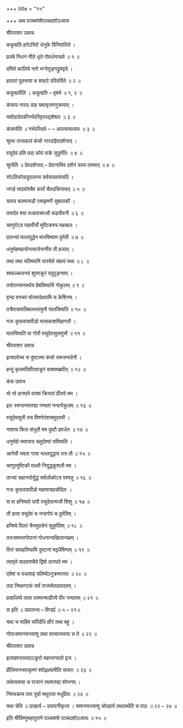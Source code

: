 +++
title = "१५"

+++
अथ पञ्चमांशेपञ्चदशोऽध्यायः

श्रीपराशर उवाच

ककुद्मति हतेऽरिष्टे धेनुके विनिपातिते ।

प्रलंबे निधनं नीते धृते गोवर्धनाचले ॥ १ ॥

दमिते कालिये नागे भग्नेतुङ्गद्रुमद्वये ।

हतायां पूतनायां च शकटे परिवर्तिते ॥ २ ॥

ककुद्मतीति । ककुद्मति – वृषभे ॥ १, २ ॥

कंसाय नारदः प्राह यथावृत्तमनुक्रमात् ।

यशोदादेवकीगर्भपरिवृत्ताद्यशेषतः ॥ ३ ॥

कंसायेति ॥ गर्भपरिवर्तः – – अपत्यव्यत्ययः ॥ ३ ॥

श्रुत्वा तत्सकलं कंसो नारदाद्देवदर्शनात् ।

वसुदेवं प्रति तदा कोपं चक्रे सुदुर्मतिः ॥ ४ ॥

श्रुत्वेति ॥ देवदर्शनात् – देवानामिव दर्शनं यस्य तस्मात् ॥ ४ ॥

सोऽतिकोपादुपालभ्य सर्वयादवसंसदि ।

जगर्ह यादवांश्चैव कार्यं चैतदचिन्तयत् ॥ ५ ॥

यावन्न बलमारूढौ रामकृष्णौ सुबालकौ ।

तावदेव मया वध्यावसाध्यौ रूढयौवनौ ॥ ६ ॥

चाणूरोऽत्र महावीर्यो मुष्टिकश्च महाबलः ।

एताभ्यां मल्लयुद्धेन मारयिष्याम दुर्मती ॥ ७ ॥

धनुर्महमहायोगव्याजेनानीय तौ व्रजात् ।

तथा तथा यतिष्यामि यास्येते संक्षयं यथा ॥ ८ ॥

श्वफल्कतनयं शूरमक्रूरं यदुपुङ्गवम् ।

तयोरानयनार्थाय प्रेषयिष्यामि गोकुलम् ॥ ९ ॥

वृन्दा वनचरं घोरमादेक्ष्यामि च केशिनम् ।

तत्रैवासावतिबलस्तावुभौ घातयिष्यति ॥ १० ॥

गजः कुवलायापीडो मत्सकाशमिहागतौ ।

घातयिष्यति वा गोपौ वसुदेवसुतावुभौ ॥ ११ ॥

श्रीपराशर उवाच

इत्यालोच्य स दुष्टात्मा कंसो रामजनार्दनौ ।

हन्तुं कृतमतिवीरावक्रूरं वाक्यमब्रवीत् ॥ १२ ॥

कंस उवाच

भो भो दानपते वाक्यं क्रियतां प्रीतये मम ।

इतः स्यन्दनमारुह्य गम्यतां नन्दगोकुलम् ॥ १३ ॥

वसुदेवसुतौ तत्र विष्णोरंशसमुद्भवौ ।

नाशाय किल संभूतौ मम दुष्टौ प्रवर्धतः ॥ १४ ॥

धनुर्महो ममाप्यत्र चतुर्दश्यां भविष्यति ।

आनेयौ भवता गत्वा मल्लयुद्धाय तत्र तौ ॥ १५ ॥

चाणूरमुष्टिकौ मल्लौ नियुद्धकुशलौ मम ।

ताभ्यां सहानयोर्युद्धं सर्वलोकोऽत्र पश्यतु ॥ १६ ॥

गजः कुवलयापीडो महामात्रप्रचोदितः ।

स वा हनिष्यते पापौ वसुदेवात्मजौ शिशु ॥ १७ ॥

तौ हत्वा वसुदेवं च नन्दगोपं च दुर्मतिम् ।

हनिष्ये पितरं चैनमुग्रसेनं सुदुर्मतिम् ॥ १८ ॥

ततःसमस्तगोपानां गोधनान्यखिलान्यहम् ।

वित्तं चापहरिष्यामि दुष्टानां मद्वधैषिणाम् ॥ १९ ॥

त्वामृते यादवाश्चैते द्विषो दानपते मम ।

एतेषां च वधायाहं यतिष्येऽनुक्रमात्ततः ॥ २० ॥

तदा निष्कण्टकं सर्वं राज्यमेतदयादवम् ।

प्रसाधिष्ये त्वया तस्मान्मत्प्रीत्यै वीर गम्यताम् ॥ २१ ॥

स इति ॥ उपालभ्य – विगर्ह्य ॥ ५ – २१॥

यथा च माहिषं सर्पिर्दधि क्षीरं तथा बहु ।

गोपाःसमानयन्त्वाशु तथा वाच्यास्त्वया च ते ॥ २२ ॥

श्रीपराशर उवाच

इत्याज्ञप्तस्तदाऽक्रूरो महाभागवतो द्वज ।

प्रीतिमानभवत्कृष्णं श्वोद्रक्ष्यामीति सत्वरः ॥ २३ ॥

तथेत्यक्त्वा च राजानं रथमारुह्य शोभनम् ।

निश्चक्राम ततः पुर्या मथुराया मधुप्रियः ॥ २४ ॥

यथा चेति ॥ उपहार्य – उपायनीकृत्य । समानयन्त्वाशु चोपहार्य तथातथेति च पाठः ॥ २२ – २४ ॥

इति श्रीविष्णुमहापुराणे पञ्चमांशे पञ्चदशोऽध्यायः ॥ १५ ॥
